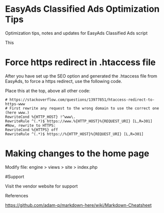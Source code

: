 # EasyAds Classified Ads Optimization Tips
Optimization tips, notes and updates for EasyAds Classified Ads script

This

# Force https redirect in .htaccess file

After you have set up the SEO option and generated the .htaccess file from EasyAds, to force a https redirect, use the following code.

Place this at the top, above all other code:

```
# https://stackoverflow.com/questions/13977851/htaccess-redirect-to-https-www
# First rewrite any request to the wrong domain to use the correct one (here www.)
RewriteCond %{HTTP_HOST} !^www\.
RewriteRule ^(.*)$ https://www.%{HTTP_HOST}%{REQUEST_URI} [L,R=301]
#Now, rewrite to HTTPS:
RewriteCond %{HTTPS} off
RewriteRule ^(.*)$ https://%{HTTP_HOST}%{REQUEST_URI} [L,R=301]
```

# Making changes to the home page

Modify file: engine > views > site > index.php


#Support

Visit the vendor website for support


References

https://github.com/adam-p/markdown-here/wiki/Markdown-Cheatsheet

